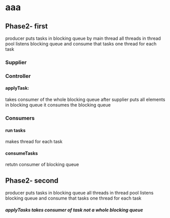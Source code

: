 # aaa
## Phase2- first 

producer puts tasks in blocking queue by main thread
all threads in thread pool listens blocking queue and consume that tasks one thread for each task

### Supplier

### Controller
#### applyTask: 
takes consumer of the whole blocking queue
 after supplier puts all elements in blocking queue 
it consumes the blocking queue 

### Consumers
#### run tasks
makes thread for each task
#### consumeTasks
retutn consumer of blocking queue 


## Phase2- second 
producer puts tasks in blocking queue 
all threads in thread pool listens blocking queue and consume that tasks one thread for each task
##### applyTasks takes consumer of task not a whole blocking queue

